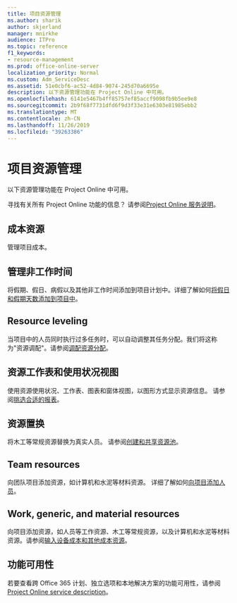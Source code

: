 ```yaml
---
title: 项目资源管理
ms.author: sharik
author: skjerland
manager: mnirkhe
audience: ITPro
ms.topic: reference
f1_keywords:
- resource-management
ms.prod: office-online-server
localization_priority: Normal
ms.custom: Adm_ServiceDesc
ms.assetid: 51e0cbf6-ac52-4d84-9074-245d70a6695e
description: 以下资源管理功能在 Project Online 中可用。
ms.openlocfilehash: 6141e5467b4ff85757ef85accf9098fb9b5ee9e8
ms.sourcegitcommit: 2b9f68f7731dfd6f9d3f33e31e6303e81985ebb2
ms.translationtype: MT
ms.contentlocale: zh-CN
ms.lasthandoff: 11/26/2019
ms.locfileid: "39263386"
---
```

# <a name="project-resource-management"></a>项目资源管理

以下资源管理功能在 Project Online 中可用。
  
寻找有关所有 Project Online 功能的信息？ 请参阅[Project Online 服务说明](project-online-service-description.md)。
  
## <a name="cost-resources"></a>成本资源

管理项目成本。
  
## <a name="manage-nonworking-time"></a>管理非工作时间

将假期、假日、病假以及其他非工作时间添加到项目计划中。详细了解如何[将假日和假期天数添加到项目中](https://go.microsoft.com/fwlink/p/?LinkId=271337)。
  
## <a name="resource-leveling"></a>Resource leveling

当项目中的人员同时执行过多任务时，可以自动调整其任务分配。我们将这称为"资源调配"。请参阅[调配资源分配](https://go.microsoft.com/fwlink/p/?LinkId=271348)。
  
## <a name="resource-sheet-and-usage-views"></a>资源工作表和使用状况视图

使用资源使用状况、工作表、图表和窗体视图，以图形方式显示资源信息。 请参阅[挑选合适的报表](https://go.microsoft.com/fwlink/?LinkId=402920)。
  
## <a name="resource-substitution"></a>资源置换

将木工等常规资源替换为真实人员。 请参阅[创建和共享资源池](https://go.microsoft.com/fwlink/?LinkId=402921)。
  
## <a name="team-resources"></a>Team resources

向团队项目添加资源，如计算机和水泥等材料资源。 详细了解如何[向项目添加人员](https://go.microsoft.com/fwlink/p/?LinkId=271347)。
  
## <a name="work-generic-and-material-resources"></a>Work, generic, and material resources

向项目添加资源，如人员等工作资源、木工等常规资源，以及计算机和水泥等材料资源。请参阅[输入设备成本和其他成本资源](https://go.microsoft.com/fwlink/?LinkId=402922)。
  
## <a name="feature-availability"></a>功能可用性

若要查看跨 Office 365 计划、独立选项和本地解决方案的功能可用性，请参阅[Project Online service description](project-online-service-description.md)。
  

